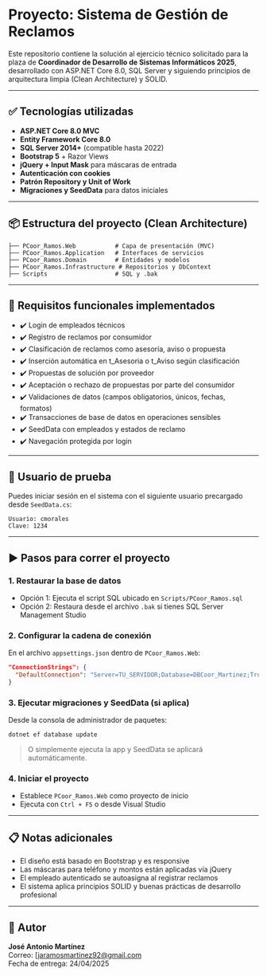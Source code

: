 # Proyecto: Sistema de Gestión de Reclamos

Este repositorio contiene la solución al ejercicio técnico solicitado para la plaza de **Coordinador de Desarrollo de Sistemas Informáticos 2025**, desarrollado con ASP.NET Core 8.0, SQL Server y siguiendo principios de arquitectura limpia (Clean Architecture) y SOLID.

---

## ✅ Tecnologías utilizadas

- **ASP.NET Core 8.0 MVC**
- **Entity Framework Core 8.0**
- **SQL Server 2014+** (compatible hasta 2022)
- **Bootstrap 5** + Razor Views
- **jQuery + Input Mask** para máscaras de entrada
- **Autenticación con cookies**
- **Patrón Repository y Unit of Work**
- **Migraciones y SeedData** para datos iniciales

---

## 📦 Estructura del proyecto (Clean Architecture)

```
├── PCoor_Ramos.Web           # Capa de presentación (MVC)
├── PCoor_Ramos.Application   # Interfaces de servicios
├── PCoor_Ramos.Domain        # Entidades y modelos
├── PCoor_Ramos.Infrastructure # Repositorios y DbContext
├── Scripts                   # SQL y .bak
```

---

## 🧾 Requisitos funcionales implementados

- ✔️ Login de empleados técnicos
- ✔️ Registro de reclamos por consumidor
- ✔️ Clasificación de reclamos como asesoría, aviso o propuesta
- ✔️ Inserción automática en t_Asesoria o t_Aviso según clasificación
- ✔️ Propuestas de solución por proveedor
- ✔️ Aceptación o rechazo de propuestas por parte del consumidor
- ✔️ Validaciones de datos (campos obligatorios, únicos, fechas, formatos)
- ✔️ Transacciones de base de datos en operaciones sensibles
- ✔️ SeedData con empleados y estados de reclamo
- ✔️ Navegación protegida por login

---

## 🔐 Usuario de prueba

Puedes iniciar sesión en el sistema con el siguiente usuario precargado desde `SeedData.cs`:

```
Usuario: cmorales
Clave: 1234
```

---

## ▶️ Pasos para correr el proyecto

### 1. Restaurar la base de datos

- Opción 1: Ejecuta el script SQL ubicado en `Scripts/PCoor_Ramos.sql`
- Opción 2: Restaura desde el archivo `.bak` si tienes SQL Server Management Studio

### 2. Configurar la cadena de conexión

En el archivo `appsettings.json` dentro de `PCoor_Ramos.Web`:

```json
"ConnectionStrings": {
  "DefaultConnection": "Server=TU_SERVIDOR;Database=DBCoor_Martinez;Trusted_Connection=True;MultipleActiveResultSets=true"
}
```

### 3. Ejecutar migraciones y SeedData (si aplica)

Desde la consola de administrador de paquetes:

```
dotnet ef database update
```

> O simplemente ejecuta la app y SeedData se aplicará automáticamente.

### 4. Iniciar el proyecto

- Establece `PCoor_Ramos.Web` como proyecto de inicio
- Ejecuta con `Ctrl + F5` o desde Visual Studio

---

## 📋 Notas adicionales

- El diseño está basado en Bootstrap y es responsive
- Las máscaras para teléfono y montos están aplicadas vía jQuery
- El empleado autenticado se autoasigna al registrar reclamos
- El sistema aplica principios SOLID y buenas prácticas de desarrollo profesional

---

## 🧑 Autor

**José Antonio Martínez**  
Correo: [jaramosmartinez92@gmail.com  
Fecha de entrega: 24/04/2025

